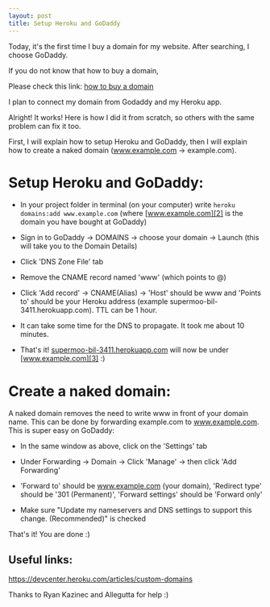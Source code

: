 ```yaml
---
layout: post
title: Setup Heroku and GoDaddy
---
```

Today, it's the first time I buy a domain for my website. After searching, I choose GoDaddy.

If you do not know that how to buy a domain,

Please check this link: [how to buy a domain][1]

I plan to connect my domain from Godaddy and my Heroku app.

Alright! It works! Here is how I did it from scratch, so others with the same problem can fix it too.

First, I will explain how to setup Heroku and GoDaddy, then I will explain how to create a naked domain (www.example.com -> example.com).

# Setup Heroku and GoDaddy:

*   In your project folder in terminal (on your computer) write `heroku domains:add www.example.com` (where [www.example.com][2] is the domain you have bought at GoDaddy)

*   Sign in to GoDaddy -> DOMAINS -> choose your domain -> Launch (this will take you to the Domain Details)

*   Click 'DNS Zone File' tab

*   Remove the CNAME record named 'www' (which points to @)

*   Click 'Add record' -> CNAME(Alias) -> 'Host' should be www and 'Points to' should be your Heroku address (example supermoo-bil-3411.herokuapp.com). TTL can be 1 hour.

*   It can take some time for the DNS to propagate. It took me about 10 minutes.

*   That's it! [supermoo-bil-3411.herokuapp.com][3] will now be under [www.example.com][3] :)

# Create a naked domain:

A naked domain removes the need to write www in front of your domain name. This can be done by forwarding example.com to www.example.com. This is super easy on GoDaddy:

*   In the same window as above, click on the 'Settings' tab

*   Under Forwarding -> Domain -> Click 'Manage' -> then click 'Add Forwarding'

*   'Forward to' should be www.example.com (your domain), 'Redirect type' should be '301 (Permanent)', 'Forward settings' should be 'Forward only'

*   Make sure "Update my nameservers and DNS settings to support this change. (Recommended)" is checked

That's it! You are done :)

## Useful links:

<https://devcenter.heroku.com/articles/custom-domains>

Thanks to Ryan Kazinec and Allegutta for help :)

 [1]: http://thachpham.com/hosting-domain/mua-ten-mien-godaddy.html
 [2]: http://example.com
 [3]: http://